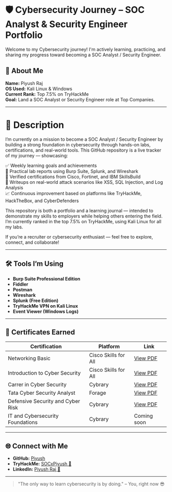 # 🛡️ Cybersecurity Journey – SOC Analyst & Security Engineer Portfolio

Welcome to my Cybersecurity journey! I'm actively learning, practicing, and sharing my progress toward becoming a SOC Analyst / Security Engineer.

## 🔰 About Me
**Name:** Piyush Raj  <br>
**OS Used:** Kali Linux & Windows <br>
**Current Rank:** Top 7.5% on TryHackMe   <br>
**Goal:** Land a SOC Analyst or Security Engineer role at Top Companies.

---

# 📄 Description
I’m currently on a mission to become a SOC Analyst / Security Engineer by building a strong foundation in cybersecurity through hands-on labs, certifications, and real-world tools. This GitHub repository is a live tracker of my journey — showcasing:

✅ Weekly learning goals and achievements <br>
🔧 Practical lab reports using Burp Suite, Splunk, and Wireshark <br>
🏅 Verified certifications from Cisco, Fortinet, and IBM SkillsBuild <br>
📑 Writeups on real-world attack scenarios like XSS, SQL Injection, and Log Analysis <br>
📈 Continuous improvement based on platforms like TryHackMe, HackTheBox, and CyberDefenders

This repository is both a portfolio and a learning journal — intended to demonstrate my skills to employers while helping others entering the field. I’m currently ranked in the top 7.5% on TryHackMe, using Kali Linux for all my labs.

If you’re a recruiter or cybersecurity enthusiast — feel free to explore, connect, and collaborate!  

---

## 🛠️ Tools I’m Using
- **Burp Suite Professional Edition**
- **Fiddler**
- **Postman**
- **Wireshark**
- **Splunk (Free Edition)**
- **TryHackMe VPN on Kali Linux**
- **Event Viewer (Windows Logs)**

---

## 🏅 Certificates Earned
| Certification                     | Platform             | Link                                                |
|-----------------------------------|----------------------|-----------------------------------------------------|
| Networking Basic                  | Cisco Skills for All | [View PDF](https://drive.google.com/file/d/1PscSCYviKf6EjdFG50_UiAzISpbeiv7Y/view?usp=sharing) |
| Introduction to Cyber Security    | Cisco Skills for All | [View PDF](https://drive.google.com/file/d/1Nlz2QfHErnK8exhitcmxi9_V_Q0URo8A/view?usp=sharing) |
| Carrer in Cyber Security          | Cybrary              | [View PDF](https://drive.google.com/file/d/15FfrLRRfdtbrOm94pquo3Zcot5s7hJkQ/view?usp=sharingf)          |
| Tata Cyber Security Analyst       | Forage               | [View PDF](https://drive.google.com/file/d/12bNACDP7PGvSIVyTMNzww1qhvIrAtVYo/view?usp=sharing)                                         |
| Defensive Security and Cyber Risk | Cybrary              | [View PDF](https://app.cybrary.it/profile/TopFerret7673?tab=cert-completion&cert=CC-e327f7c0-278e-472b-9a8c-a54c429cc3c6)                            
| IT and Cybersecurity Foundations  | Cybrary              | Coming soon                                         |

---


## 🌐 Connect with Me
- **GitHub:** [Piyush](https://github.com/krpiyush1302)
- **TryHackMe:** [SOCxPiyush 🔗](https://tryhackme.com/p/SOCxPiyush)
- **LinkedIn:** [Piyush Raj 🔗](https://www.linkedin.com/in/piyushraj-infosec/)

---

> "The only way to learn cybersecurity is by doing." – You, right now 😎
